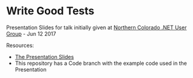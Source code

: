 # Write Good Tests
Presentation Slides for talk initially given at [Northern Colorado .NET User Group](https://www.meetup.com/NoCoNET/events/239366350/) - Jun 12 2017

Resources:
- [The Presentation Slides](https://raelyard.github.io/WhyBdd/Presentation.html)
- This repository has a Code branch with the example code used in the Presentation
